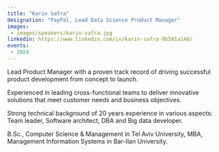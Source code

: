 ```yaml
---
title: "Karin Safra"
designation: "PayPal, Lead Data Science Product Manager"
images:
 - images/speakers/karin-safra.jpg
linkedin: https://www.linkedin.com/in/karin-safra-9b581a148/
events:
 - 2024
---
```


Lead Product Manager with a proven track record of driving successful product development from concept to launch. 
 
 Experienced in leading cross-functional teams to deliver innovative solutions that meet customer needs and business objectives.
 
 Strong technical background of 20 years experience in various aspects: Team leader, Software architect, DBA and Big data developer. 
 
 B.Sc., Computer Science & Management in Tel Aviv University, MBA, Management Information Systems in Bar-Ilan University.